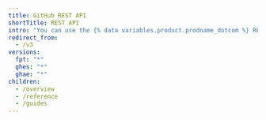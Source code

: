 ```yaml
---
title: GitHub REST API
shortTitle: REST API
intro: "You can use the {% data variables.product.prodname_dotcom %} REST API to create calls to get the data you need to integrate with GitHub."
redirect_from:
  - /v3
versions:
  fpt: "*"
  ghes: "*"
  ghae: "*"
children:
  - /overview
  - /reference
  - /guides
---
```

